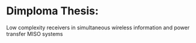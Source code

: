 # Dimploma Thesis: 
Low complexity receivers in simultaneous wireless information and power transfer MISO systems
